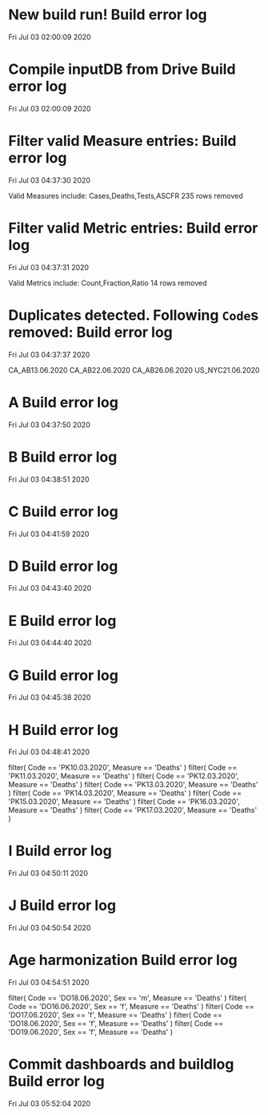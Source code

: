 
# New build run! Build error log
 Fri Jul 03 02:00:09 2020 


# Compile inputDB from Drive Build error log
 Fri Jul 03 02:00:09 2020 


# Filter valid Measure entries: Build error log
 Fri Jul 03 04:37:30 2020 

Valid Measures include: Cases,Deaths,Tests,ASCFR
 235 rows removed
# Filter valid Metric entries: Build error log
 Fri Jul 03 04:37:31 2020 

Valid Metrics include: Count,Fraction,Ratio
 14 rows removed
# Duplicates detected. Following `Code`s removed: Build error log
 Fri Jul 03 04:37:37 2020 

CA_AB13.06.2020
CA_AB22.06.2020
CA_AB26.06.2020
US_NYC21.06.2020
# A Build error log
 Fri Jul 03 04:37:50 2020 


# B Build error log
 Fri Jul 03 04:38:51 2020 


# C Build error log
 Fri Jul 03 04:41:59 2020 


# D Build error log
 Fri Jul 03 04:43:40 2020 


# E Build error log
 Fri Jul 03 04:44:40 2020 


# G Build error log
 Fri Jul 03 04:45:38 2020 


# H Build error log
 Fri Jul 03 04:48:41 2020 

filter( Code == 'PK10.03.2020', Measure == 'Deaths' )
filter( Code == 'PK11.03.2020', Measure == 'Deaths' )
filter( Code == 'PK12.03.2020', Measure == 'Deaths' )
filter( Code == 'PK13.03.2020', Measure == 'Deaths' )
filter( Code == 'PK14.03.2020', Measure == 'Deaths' )
filter( Code == 'PK15.03.2020', Measure == 'Deaths' )
filter( Code == 'PK16.03.2020', Measure == 'Deaths' )
filter( Code == 'PK17.03.2020', Measure == 'Deaths' )

# I Build error log
 Fri Jul 03 04:50:11 2020 


# J Build error log
 Fri Jul 03 04:50:54 2020 


# Age harmonization Build error log
 Fri Jul 03 04:54:51 2020 

filter( Code == 'DO18.06.2020', Sex == 'm', Measure == 'Deaths' )
filter( Code == 'DO16.06.2020', Sex == 'f', Measure == 'Deaths' )
filter( Code == 'DO17.06.2020', Sex == 'f', Measure == 'Deaths' )
filter( Code == 'DO18.06.2020', Sex == 'f', Measure == 'Deaths' )
filter( Code == 'DO19.06.2020', Sex == 'f', Measure == 'Deaths' )

# Commit dashboards and buildlog Build error log
 Fri Jul 03 05:52:04 2020 

